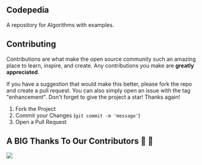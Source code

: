 ## Codepedia
A repository for Algorithms with examples.

## Contributing

Contributions are what make the open source community such an amazing place to learn, inspire, and create. Any contributions you make are **greatly appreciated**.

If you have a suggestion that would make this better, please fork the repo and create a pull request. You can also simply open an issue with the tag "enhancement".
Don't forget to give the project a star! Thanks again!

1. Fork the Project
2. Commit your Changes (`git commit -m 'message'`)
3. Open a Pull Request

## A BIG Thanks To Our Contributors :handshake: :handshake:
<a href="https://github.com/cycleandsandeep/Codepedia/graphs/contributors">
  <img src="https://contrib.rocks/image?repo=cycleandsandeep/Codepedia" />
</a>
